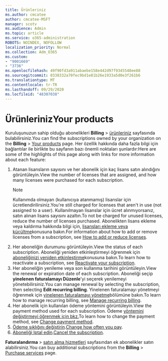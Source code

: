 ```yaml
---
title: Ürünleriniz
ms.author: cmcatee
author: cmcatee-MSFT
manager: scotv
ms.audience: Admin
ms.topic: article
ms.service: o365-administration
ROBOTS: NOINDEX, NOFOLLOW
localization_priority: Normal
ms.collection: Adm_O365
ms.custom:
- "9001669"
- "3736"
ms.openlocfilehash: 49f90fd3a911abaebe158e442d97f9345548ee88
ms.sourcegitcommit: 0338332a70fec9bd1e81b26e1933a5d0e3f261b6
ms.translationtype: MT
ms.contentlocale: tr-TR
ms.lasthandoff: 09/29/2020
ms.locfileid: "48307038"
---
```

# <a name="your-products"></a><span data-ttu-id="a1290-102">Ürünleriniz</span><span class="sxs-lookup"><span data-stu-id="a1290-102">Your products</span></span>

<span data-ttu-id="a1290-103">Kuruluşunuzun sahip olduğu abonelikleri **Billing**  >  [ürünleriniz](https://go.microsoft.com/fwlink/p/?linkid=842054) sayfasında bulabilirsiniz.</span><span class="sxs-lookup"><span data-stu-id="a1290-103">You can find the subscriptions owned by your organization on the **Billing** > [Your products](https://go.microsoft.com/fwlink/p/?linkid=842054) page.</span></span> <span data-ttu-id="a1290-104">Her özellik hakkında daha fazla bilgi için bağlantılar ile birlikte bu sayfanın bazı önemli noktaları şunlardır:</span><span class="sxs-lookup"><span data-stu-id="a1290-104">Here are some of the highlights of this page along with links for more information about each feature:</span></span>

1. <span data-ttu-id="a1290-105">Atanan lisansların sayısını ve her abonelik için kaç lisans satın alındığını görüntüleyin.</span><span class="sxs-lookup"><span data-stu-id="a1290-105">View the number of licenses that are assigned, and how many licenses were purchased for each subscription.</span></span>
    > [!NOTE]
    > <span data-ttu-id="a1290-106">Kullanımda olmayan (kullanıcıya atanmamış) lisanslar için ücretlendirilirsiniz.</span><span class="sxs-lookup"><span data-stu-id="a1290-106">You're still charged for licenses that aren't in use (not assigned to a user).</span></span> <span data-ttu-id="a1290-107">Kullanılmayan lisanslar için ücret alınmıyorsanız, satın alınan lisans sayısını azaltın.</span><span class="sxs-lookup"><span data-stu-id="a1290-107">To not be charged for unused licenses, reduce the number of licenses purchased.</span></span> <span data-ttu-id="a1290-108">Abonelikten lisans ekleme veya kaldırma hakkında bilgi için, [lisansları ekleme veya küçültme](https://docs.microsoft.com/alchemyinsights/how-to-add-or-reduce-licenses)konusuna bakın.</span><span class="sxs-lookup"><span data-stu-id="a1290-108">For information about how to add or remove licenses from a subscription, see [How to add or reduce licenses](https://docs.microsoft.com/alchemyinsights/how-to-add-or-reduce-licenses).</span></span>
2. <span data-ttu-id="a1290-109">Her aboneliğin durumunu görüntüleyin.</span><span class="sxs-lookup"><span data-stu-id="a1290-109">View the status of each subscription.</span></span> <span data-ttu-id="a1290-110">Aboneliği yeniden etkinleştirmeyi öğrenmek için [aboneliğinizi yeniden etkinleştirme](reactivate-your-subscription.md)konusuna bakın.</span><span class="sxs-lookup"><span data-stu-id="a1290-110">To learn how to reactivate a subscription, see [Reactivate your subscription](reactivate-your-subscription.md).</span></span>
3. <span data-ttu-id="a1290-111">Her aboneliğin yenileme veya son kullanma tarihini görüntüleyin.</span><span class="sxs-lookup"><span data-stu-id="a1290-111">View the renewal or expiration date of each subscription.</span></span> <span data-ttu-id="a1290-112">Aboneliği seçip **yinelenen faturalamayı Düzenle**'yi seçerek yenilemeyi yönetebilirsiniz.</span><span class="sxs-lookup"><span data-stu-id="a1290-112">You can manage renewal by selecting the subscription, then selecting **Edit recurring billing**.</span></span> <span data-ttu-id="a1290-113">Yinelenen faturalamayı yönetmeyi öğrenmek için [yinelenen faturalamayı yönetme](manage-auto-renewal.md)bölümüne bakın.</span><span class="sxs-lookup"><span data-stu-id="a1290-113">To learn how to manage recurring billing, see [Manage recurring billing](manage-auto-renewal.md).</span></span>
4. <span data-ttu-id="a1290-114">Her abonelik için kullanılan ödeme yöntemini görüntüleyin.</span><span class="sxs-lookup"><span data-stu-id="a1290-114">View the payment method used for each subscription.</span></span> <span data-ttu-id="a1290-115">Ödeme [yöntemini değiştirmeyi öğrenmek için bkz.](change-payment-method.md)</span><span class="sxs-lookup"><span data-stu-id="a1290-115">To learn how to change the payment method, see [Change payment method](change-payment-method.md).</span></span>
5. <span data-ttu-id="a1290-116">[Ödeme sıklığını değiştirin](change-how-often-you-pay.md).</span><span class="sxs-lookup"><span data-stu-id="a1290-116">[Change how often you pay](change-how-often-you-pay.md).</span></span>
6. <span data-ttu-id="a1290-117">[Aboneliği Iptal edin](https://go.microsoft.com/fwlink/?linkid=2119113).</span><span class="sxs-lookup"><span data-stu-id="a1290-117">[Cancel the subscription](https://go.microsoft.com/fwlink/?linkid=2119113).</span></span>

<span data-ttu-id="a1290-118">**Faturalandırma**  >  [satın alma hizmetleri](https://go.microsoft.com/fwlink/p/?linkid=868433) sayfasından ek abonelikler satın alabilirsiniz.</span><span class="sxs-lookup"><span data-stu-id="a1290-118">You can buy additional subscriptions from the **Billing** > [Purchase services](https://go.microsoft.com/fwlink/p/?linkid=868433) page.</span></span>